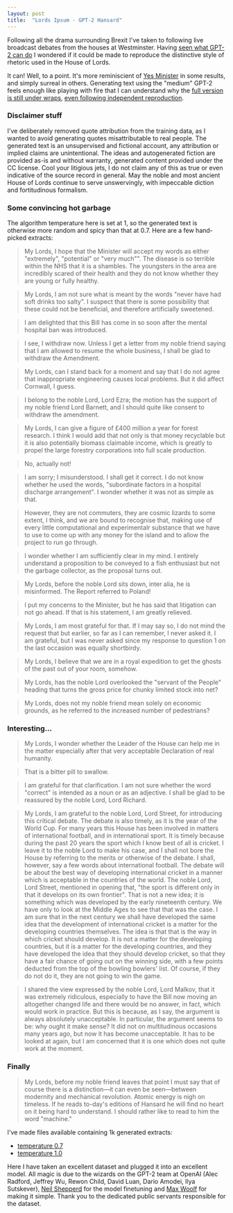 ```yaml
---
layout: post
title:  "Lords Ipsum - GPT-2 Hansard"
---
```


Following all the drama surrounding Brexit I've taken to following live broadcast debates from the houses at Westminster.
Having [seen what GPT-2 can do][transformer] I wondered if it could be made to reproduce the distinctive style of rhetoric used in the House&nbsp;of&nbsp;Lords.

It can! Well, to a point. It's more reminiscient of [Yes Minister] in some results, and simply surreal in others.
Generating text using the "medium" GPT-2 feels enough like playing with fire that I can understand why the [full version is still under wraps][fullversion], [even following independent reproduction][lesswrong].

### Disclaimer stuff

I've deliberately removed quote attribution from the training data, as I wanted to avoid generating quotes misattributable to real people.
The generated text is an unsupervised and fictional account, any attribution or implied claims are unintentional.
The ideas and autogenerated fiction are provided as-is and without warranty, generated content provided under the CC license.
Cool your litigious jets, I do not claim any of this as true or even indicative of the source record in general.
May the noble and most ancient House of Lords continue to serve unswervingly, with impeccable diction and fortitudinous formalism.

### Some convincing hot garbage

The algorithm temperature here is set at 1, so the generated text is otherwise more random and spicy than that at 0.7.
Here are a few hand-picked extracts:

> My Lords, I hope that the Minister will accept my words as either "extremely", "potential" or "very much"". The disease is so terrible within the NHS that it is a shambles. The youngsters in the area are incredibly scared of their health and they do not know whether they are young or fully healthy.

> My Lords, I am not sure what is meant by the words "never have had soft drinks too salty". I suspect that there is some possibility that these could not be beneficial, and therefore artificially sweetened.

> I am delighted that this Bill has come in so soon after the mental hospital ban was introduced.

> I see, I withdraw now. Unless I get a letter from my noble friend saying that I am allowed to resume the whole business, I shall be glad to withdraw the Amendment.

> My Lords, can I stand back for a moment and say that I do not agree that inappropriate engineering causes local problems. But it did affect Cornwall, I guess.

> I belong to the noble Lord, Lord Ezra; the motion has the support of my noble friend Lord Barnett, and I should quite like consent to withdraw the amendment.

> My Lords, I can give a figure of £400 million a year for forest research. I think I would add that not only is that money recyclable but it is also potentially biomass claimable income, which is greatly to propel the large forestry corporations into full scale production.

> No, actually not!

> I am sorry; I misunderstood. I shall get it correct. I do not know whether he used the words, "subordinate factors in a hospital discharge arrangement". I wonder whether it was not as simple as that.

> However, they are not commuters, they are cosmic lizards to some extent, I think, and we are bound to recognise that, making use of every little computational and experimentalr substance that we have to use to come up with any money for the island and to allow the project to run go through.

> I wonder whether I am sufficiently clear in my mind. I entirely understand a proposition to be conveyed to a fish enthusiast but not the garbage collector, as the proposal turns out.

> My Lords, before the noble Lord sits down, inter alia, he is misinformed. The Report referred to Poland!

> I put my concerns to the Minister, but he has said that litigation can not go ahead. If that is his statement, I am greatly relieved.

> My Lords, I am most grateful for that. If I may say so, I do not mind the request that but earlier, so far as I can remember, I never asked it. I am grateful, but I was never asked since my response to question 1 on the last occasion was equally shortbirdy.

> My Lords, I believe that we are in a royal expedition to get the ghosts of the past out of your room, somehow.

> My Lords, has the noble Lord overlooked the "servant of the People" heading that turns the gross price for chunky limited stock into net?

> My Lords, does not my noble friend mean solely on economic grounds, as he referred to the increased number of pedestrians?

### Interesting...

> My Lords, I wonder whether the Leader of the House can help me in the matter especially after that very acceptable Declaration of real humanity.

> That is a bitter pill to swallow.

> I am grateful for that clarification. I am not sure whether the word "correct" is intended as a noun or as an adjective. I shall be glad to be reassured by the noble Lord, Lord Richard.

> My Lords, I am grateful to the noble Lord, Lord Street, for introducing this critical debate. The debate is also timely, as it is the year of the World Cup. For many years this House has been involved in matters of international football, and in international sport. It is timely because during the past 20 years the sport which I know best of all is cricket. I leave it to the noble Lord to make his case, and I shall not bore the House by referring to the merits or otherwise of the debate. I shall, however, say a few words about international football. The debate will be about the best way of developing international cricket in a manner which is acceptable in the countries of the world. The noble Lord, Lord Street, mentioned in opening that, "the sport is different only in that it develops on its own frontier". That is not a new idea; it is something which was developed by the early nineteenth century. We have only to look at the Middle Ages to see that that was the case. I am sure that in the next century we shall have developed the same idea that the development of international cricket is a matter for the developing countries themselves. The idea is that that is the way in which cricket should develop. It is not a matter for the developing countries, but it is a matter for the developing countries, and they have developed the idea that they should develop cricket, so that they have a fair chance of going out on the winning side, with a few points deducted from the top of the bowling bowlers' list. Of course, if they do not do it, they are not going to win the game.

> I shared the view expressed by the noble Lord, Lord Malkov, that it was extremely ridiculous, especially to have the Bill now moving an altogether changed life and there would be no answer, in fact, which would work in practice. But this is because, as I say, the argument is always absolutely unacceptable. In particular, the argument seems to be: why ought it make sense? It did not on multitudinous occasions many years ago, but now it has become unacceptable. It has to be looked at again, but I am concerned that it is one which does not quite work at the moment.

### Finally

> My Lords, before my noble friend leaves that point I must say that of course there is a distinction—it can even be seen—between modernity and mechanical revolution. Atomic energy is nigh on timeless. If he reads to-day's editions of Hansard he will find no heart on it being hard to understand. I should rather like to read to him the word "machine."

I've made files available containing 1k generated extracts:

- [temperature 0.7](/files/gen_070.txt)
- [temperature 1.0](/files/gen_100.txt)

Here I have taken an excellent dataset and plugged it into an excellent model.
All magic is due to the wizards on the GPT-2 team at OpenAI (Alec Radford, Jeffrey Wu, Rewon Child, David Luan, Dario Amodei, Ilya Sutskever), [Neil Shepperd] for the model finetuning and [Max Woolf] for making it simple.
Thank you to the dedicated public servants responsible for the dataset.

[transformer]: https://talktotransformer.com
[Yes Minister]: https://en.wikipedia.org/wiki/Yes_Minister
[fullversion]: https://openai.com/blog/gpt-2-6-month-follow-up/
[lesswrong]: https://www.lesswrong.com/posts/36fxiKdEqswkedHyG/the-hacker-learns-to-trust-1
[Neil Shepperd]: https://github.com/nshepperd
[Max Woolf]: https://github.com/minimaxir

